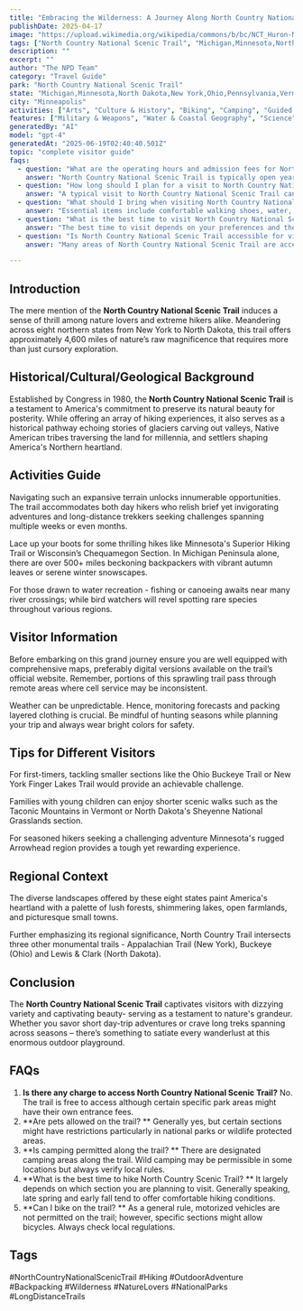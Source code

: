 ```yaml
---
title: "Embracing the Wilderness: A Journey Along North Country National Scenic Trail"
publishDate: 2025-04-17
image: "https://upload.wikimedia.org/wikipedia/commons/b/bc/NCT_Huron-Manistee_1.jpg"
tags: ["North Country National Scenic Trail", "Michigan,Minnesota,North Dakota,New York,Ohio,Pennsylvania,Vermont,Wisconsin", "National Parks", "Travel Guide", "Minneapolis", "Outdoor Recreation", "Family Travel", "Adventure"]
description: ""
excerpt: ""
author: "The NPD Team"
category: "Travel Guide"
park: "North Country National Scenic Trail"
state: "Michigan,Minnesota,North Dakota,New York,Ohio,Pennsylvania,Vermont,Wisconsin"
city: "Minneapolis"
activities: ["Arts", "Culture & History", "Biking", "Camping", "Guided & Self-Guided Tours", "Hiking & Trekking", "Snow Activities", "Wildlife Viewing"]
features: ["Military & Weapons", "Water & Coastal Geography", "Science", "Innovation & Industry", "Wildlife & Conservation", "Art", "Music & Literature", "Fire & Disaster", "Transportation", "Cultural Heritage & Society", "Natural Features & Ecosystems"]
generatedBy: "AI"
model: "gpt-4"
generatedAt: "2025-06-19T02:40:40.501Z"
topic: "complete visitor guide"
faqs:
  - question: "What are the operating hours and admission fees for North Country National Scenic Trail?"
    answer: "North Country National Scenic Trail is typically open year-round, though specific hours may vary by season. Most national parks charge an entrance fee, but some sites are free to visit. Check the official NPS website for current hours and fee information."
  - question: "How long should I plan for a visit to North Country National Scenic Trail?"
    answer: "A typical visit to North Country National Scenic Trail can range from a few hours to a full day, depending on your interests and the activities you choose. Allow extra time for hiking, photography, and exploring visitor centers."
  - question: "What should I bring when visiting North Country National Scenic Trail?"
    answer: "Essential items include comfortable walking shoes, water, snacks, sunscreen, and weather-appropriate clothing. Bring a camera to capture the scenic views and consider binoculars for wildlife viewing."
  - question: "What is the best time to visit North Country National Scenic Trail?"
    answer: "The best time to visit depends on your preferences and the activities you plan to enjoy. Spring and fall often offer pleasant weather and fewer crowds, while summer provides the longest daylight hours."
  - question: "Is North Country National Scenic Trail accessible for visitors with mobility needs?"
    answer: "Many areas of North Country National Scenic Trail are accessible to visitors with mobility needs, including paved trails and accessible facilities. Contact the park directly for specific accessibility information and current conditions."

---
```


## **Introduction**
The mere mention of the **North Country National Scenic Trail** induces a sense of thrill among nature lovers and extreme hikers alike. Meandering across eight northern states from New York to North Dakota, this trail offers approximately 4,600 miles of nature’s raw magnificence that requires more than just cursory exploration. 

## **Historical/Cultural/Geological Background**
Established by Congress in 1980, the **North Country National Scenic Trail** is a testament to America's commitment to preserve its natural beauty for posterity. While offering an array of hiking experiences, it also serves as a historical pathway echoing stories of glaciers carving out valleys, Native American tribes traversing the land for millennia, and settlers shaping America's Northern heartland.

## **Activities Guide**
Navigating such an expansive terrain unlocks innumerable opportunities. The trail accommodates both day hikers who relish brief yet invigorating adventures and long-distance trekkers seeking challenges spanning multiple weeks or even months.

Lace up your boots for some thrilling hikes like Minnesota's Superior Hiking Trail or Wisconsin’s Chequamegon Section. In Michigan Peninsula alone, there are over 500+ miles beckoning backpackers with vibrant autumn leaves or serene winter snowscapes.

For those drawn to water recreation - fishing or canoeing awaits near many river crossings; while bird watchers will revel spotting rare species throughout various regions.

## **Visitor Information**
Before embarking on this grand journey ensure you are well equipped with comprehensive maps, preferably digital versions available on the trail’s official website. Remember, portions of this sprawling trail pass through remote areas where cell service may be inconsistent.

Weather can be unpredictable. Hence, monitoring forecasts and packing layered clothing is crucial. Be mindful of hunting seasons while planning your trip and always wear bright colors for safety.

## **Tips for Different Visitors**
For first-timers, tackling smaller sections like the Ohio Buckeye Trail or New York Finger Lakes Trail would provide an achievable challenge. 

Families with young children can enjoy shorter scenic walks such as the Taconic Mountains in Vermont or North Dakota's Sheyenne National Grasslands section. 

For seasoned hikers seeking a challenging adventure Minnesota's rugged Arrowhead region provides a tough yet rewarding experience.

## **Regional Context**
The diverse landscapes offered by these eight states paint America's heartland with a palette of lush forests, shimmering lakes, open farmlands, and picturesque small towns.

Further emphasizing its regional significance, North Country Trail intersects three other monumental trails - Appalachian Trail (New York), Buckeye (Ohio) and Lewis & Clark (North Dakota).

## **Conclusion**
The **North Country National Scenic Trail** captivates visitors with dizzying variety and captivating beauty- serving as a testament to nature's grandeur. Whether you savor short day-trip adventures or crave long treks spanning across seasons – there’s something to satiate every wanderlust at this enormous outdoor playground.

## FAQs
1. **Is there any charge to access North Country National Scenic Trail?**
   No. The trail is free to access although certain specific park areas might have their own entrance fees.
2. **Are pets allowed on the trail? **
    Generally yes, but certain sections might have restrictions particularly in national parks or wildlife protected areas.
3. **Is camping permitted along the trail? **
    There are designated camping areas along the trail. Wild camping may be permissible in some locations but always verify local rules.
4. **What is the best time to hike North Country Scenic Trail? **
    It largely depends on which section you are planning to visit. Generally speaking, late spring and early fall tend to offer comfortable hiking conditions.
5. **Can I bike on the trail? **
   As a general rule, motorized vehicles are not permitted on the trail; however, specific sections might allow bicycles. Always check local regulations.

## Tags
#NorthCountryNationalScenicTrail #Hiking #OutdoorAdventure #Backpacking #Wilderness #NatureLovers #NationalParks #LongDistanceTrails